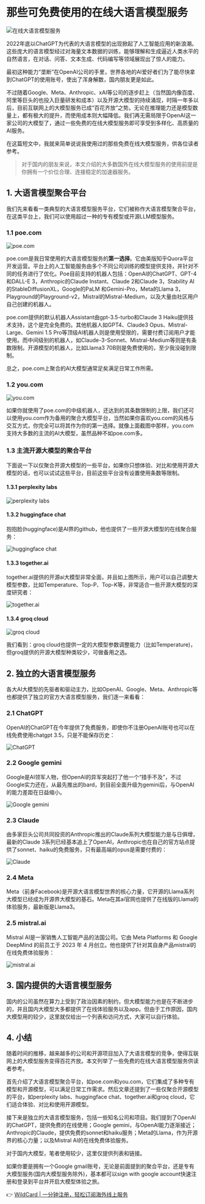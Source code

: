# 那些可免费使用的在线大语言模型服务

![在线大语言模型服务](https://bbtdd.com/img/0374001280114918.webp)

2022年底以ChatGPT为代表的大语言模型的出现掀起了人工智能应用的新浪潮。这些庞大的语言模型经过对海量文本数据的训练，能够理解和生成逼近人类水平的自然语言，在对话、问答、文本生成、代码编写等领域展现出了惊人的能力。

最初这种能力“垄断”在OpenAI公司的手里，世界各地的AI爱好者们为了能尽快拿到ChatGPT的使用账号，使出了浑身解数，国内朋友更是如此。

不过随着Google、Meta、Anthropic、xAI等公司的逐步赶上（当然国内像百度、阿里等巨头的也投入巨量研发和成本）以及开源大模型的持续涌现，时隔一年多以后，目前互联网上的大模型服务已成“百花齐放”之势。无论在推理能力还是模型数量上，都有极大的提升，而使用成本则大幅降低。我们再无需局限于OpenAI这一家公司的大模型了，通过一些免费的在线大模型服务即可享受到多样化、高质量的AI服务。

在这篇短文中，我就来简单说说我使用过的那些免费在线大模型服务，供各位读者参考。

> 对于国内的朋友来说，本文介绍的大多数国外在线大模型服务的使用前提是你拥有一个价位合理、连接稳定的加速器服务。

## 1. 大语言模型聚合平台

我们先来看看一类典型的大语言模型服务平台，它们被称作大语言模型聚合平台，在这类平台上，我们可以使用超过一种的专有模型或开源LLM模型服务。

### 1.1 poe.com

![poe.com](https://bbtdd.com/img/9939388488.webp)

poe.com是我日常使用的大语言模型服务的**第一选择**。它由美版知乎Quora平台开发运营。平台上的人工智能服务由多个不同公司训练的模型提供支持，并针对不同的任务进行了优化。Poe目前支持的机器人包括：OpenAI的ChatGPT、GPT-4和DALL-E 3，Anthropic的Claude Instant、Claude 2和Claude 3，Stability AI的StableDiffusionXL，Google的PaLM 和Gemini-Pro，Meta的Llama 3，Playground的Playground-v2，Mistral的Mistral-Medium，以及大量由社区用户自己创建的机器人。

poe.com提供的默认机器人Assistant由gpt-3.5-turbo和Claude 3 Haiku提供技术支持，这个是完全免费的。其他机器人如GPT4、Claude3 Opus、Mistral-Large、Gemini 1.5 Pro等顶级AI机器人则是使用受限的，需要付费订阅用户才能使用。而中间级别的机器人，如Claude-3-Sonnet、Mistral-Medium等则是有条数限制。开源模型的机器人，比如Llama3 70B则是免费使用的，至少我没碰到限制。

总之，poe.com上聚合的AI大模型通常足矣满足日常工作所需。

### 1.2 you.com

![you.com](https://bbtdd.com/img/03802560233050.webp)

如果你就使用了poe.com的中级机器人，还达到的其条数限制的上限，我们还可以使用you.com作为备用的聚合大模型平台，当然如果你喜欢you.com的风格与交互方式，你完全可以将其作为你的第一选择。就像上面截图中那样，you.com支持大多数的主流的AI大模型，虽然品种不如poe.com多。

### 1.3 主流开源大模型的聚合平台

下面说一下以仅聚合开源大模型的一些平台，如果你只想体验、对比和使用开源大模型的话，也可以试试这些平台，目前这些平台没有设置使用条数等限制。

#### 1.3.1 perplexity labs

![perplexity labs](https://bbtdd.com/img/94187671135267.webp)

#### 1.3.2 huggingface chat

抱抱脸(huggingface)是AI界的github，他也提供了一些开源大模型的在线聚合服务：

![huggingface chat](https://bbtdd.com/img/43923472.webp)

#### 1.3.3 together.ai

together.ai提供的开源ai大模型非常全面，并且如上图所示，用户可以自己调整大模型参数，比如Temperature、Top-P、Top-K等，非常适合一些开源大模型的深度研究者：

![together.ai](https://bbtdd.com/img/0605243685651.webp)

#### 1.3.4 groq cloud

![groq cloud](https://bbtdd.com/img/342255429404536.webp)

我们看到：groq cloud也提供一定的大模型参数调整能力（比如Temperature)，但groq提供的开源大模型种类较少，可做备用之选。

## 2. 独立的大语言模型服务

各大AI大模型的先驱者和驱动主力，比如OpenAI、Google、Meta、Anthropic等也都提供了独立的官方大语言模型服务，我们逐一来看看：

### 2.1 ChatGPT

OpenAI的ChatGPT在今年提供了免费服务，即使你不注册OpenAI账号也可以在线免费使用chatgpt 3.5，只是不能保存历史：

![ChatGPT](https://bbtdd.com/img/5060029895727.webp)

### 2.2 Google gemini

Google是AI领军人物，但OpenAI的异军突起打了他一个“措手不及”，不过Google实力还在，从最先推出的bard，到目前全面升级为gemini后，与OpenAI的能力差距在日益缩小。

![Google gemini](https://bbtdd.com/img/422497855390.webp)

### 2.3 Claude

由多家巨头公司共同投资的Anthropic推出的Claude系列大模型能力是与日俱增，最新的Claude 3系列已经基本追上了OpenAI，Anthropic也在自己的官方站点提供了sonnet、haiku的免费服务，只有最高端的opus是需要付费的：

![Claude](https://bbtdd.com/img/77097512.webp)

### 2.4 Meta

Meta（前身Facebook)是开源大语言模型世界的核心力量，它开源的Llama系列大模型已经成为开源界大模型的基石。Meta在其ai官网也提供了在线版的Llama的体验服务，最新版是Llama3。

### 2.5 mistral.ai

Mistral AI是一家销售人工智能产品的法国公司。它由 Meta Platforms 和 Google DeepMind 的前员工于 2023 年 4 月创立。他也提供了针对其自身产品mistral的在线免费体验服务：

![mistral.ai](https://bbtdd.com/img/283284128.webp)

## 3. 国内提供的大语言模型服务

国内的公司虽然在算力上受到了政治因素的制约，但大模型能力也是在不断进步的，并且国内大模型大多都提供了在线体验服务以及app。但由于工作原因，国内大模型用的较少，这里就仅给出一个列表和访问方式，大家可以自行体验。

## 4. 小结

随着时间的推移，越来越多的公司和开源项目加入了大语言模型的竞争，使得互联网上的大模型服务变得百花齐放。本文列举了一些免费的在线大语言模型服务供读者参考。

首先介绍了大语言模型聚合平台，如poe.com和you.com，它们集成了多种专有模型和开源模型，可以满足日常工作需求。然后文章还提到了一些仅聚合开源模型的平台，如perplexity labs、huggingface chat、together.ai和groq cloud，它们适合体验、对比和使用开源模型。

接下来是独立的大语言模型服务，包括一些知名公司和项目。我们提到了OpenAI的ChatGPT，提供免费的在线使用；Google gemini，与OpenAI能力逐渐接近；Anthropic的Claude，提供免费的sonnet和haiku服务；Meta的Llama，作为开源界的核心力量；以及Mistral AI的在线免费体验服务。

对于国内大模型，笔者使用较少，这里仅提供列表和链接。

如果你要是拥有一个Google gmail账号，无论是前面提到的聚合平台，还是专有大模型服务(国内大模型服务除外)，基本都可以sign with google account快速注册和登录到平台并开启大模型体验之旅。

👉 [WildCard | 一分钟注册，轻松订阅海外线上服务](https://bbtdd.com/WildCard)